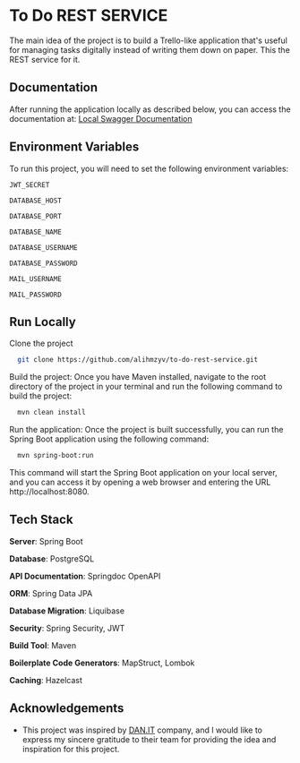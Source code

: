 
# To Do REST SERVICE

The main idea of the project is to build a Trello-like application that's useful for managing tasks digitally instead of writing them down on paper. This the REST service for it.
## Documentation
After running the application locally as described below, you can access the documentation at:
[Local Swagger Documentation](http://localhost:8080/swagger-ui.html)
## Environment Variables

To run this project, you will need to set the following environment variables:

`JWT_SECRET`

`DATABASE_HOST`

`DATABASE_PORT`

`DATABASE_NAME`

`DATABASE_USERNAME`

`DATABASE_PASSWORD`

`MAIL_USERNAME`

`MAIL_PASSWORD`


## Run Locally

Clone the project

```bash
  git clone https://github.com/alihmzyv/to-do-rest-service.git
```

Build the project: Once you have Maven installed, navigate to the root directory of the project in your terminal and run the following command to build the project:
```bash
  mvn clean install
```

Run the application: Once the project is built successfully, you can run the Spring Boot application using the following command:
```bash
  mvn spring-boot:run
```
This command will start the Spring Boot application on your local server, and you can access it by opening a web browser and entering the URL http://localhost:8080.

## Tech Stack
**Server**: Spring Boot

**Database**: PostgreSQL

**API Documentation**: Springdoc OpenAPI

**ORM**: Spring Data JPA

**Database Migration**: Liquibase

**Security**: Spring Security, JWT

**Build Tool**: Maven

**Boilerplate Code Generators**: MapStruct, Lombok

**Caching**: Hazelcast
## Acknowledgements

- This project was inspired by [DAN.IT](https://dan-it.com/) company, and I would like to express my sincere gratitude to their team for providing the idea and inspiration for this project.